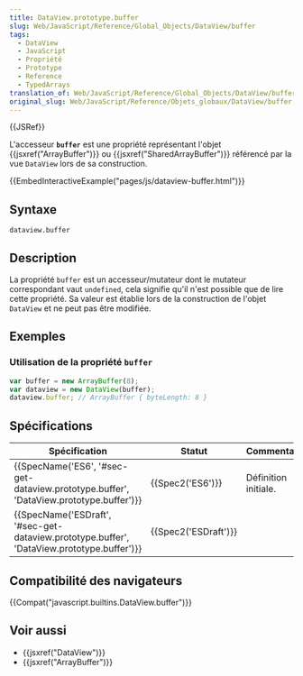```yaml
---
title: DataView.prototype.buffer
slug: Web/JavaScript/Reference/Global_Objects/DataView/buffer
tags:
  - DataView
  - JavaScript
  - Propriété
  - Prototype
  - Reference
  - TypedArrays
translation_of: Web/JavaScript/Reference/Global_Objects/DataView/buffer
original_slug: Web/JavaScript/Reference/Objets_globaux/DataView/buffer
---
```

{{JSRef}}

L'accesseur **`buffer`** est une propriété représentant l'objet {{jsxref("ArrayBuffer")}} ou {{jsxref("SharedArrayBuffer")}} référencé par la vue `DataView` lors de sa construction.

{{EmbedInteractiveExample("pages/js/dataview-buffer.html")}}

## Syntaxe

    dataview.buffer

## Description

La propriété `buffer` est un accesseur/mutateur dont le mutateur correspondant vaut `undefined`, cela signifie qu'il n'est possible que de lire cette propriété. Sa valeur est établie lors de la construction de l'objet `DataView` et ne peut pas être modifiée.

## Exemples

### Utilisation de la propriété `buffer`

```js
var buffer = new ArrayBuffer(8);
var dataview = new DataView(buffer);
dataview.buffer; // ArrayBuffer { byteLength: 8 }
```

## Spécifications

| Spécification                                                                                                            | Statut                       | Commentaires         |
| ------------------------------------------------------------------------------------------------------------------------ | ---------------------------- | -------------------- |
| {{SpecName('ES6', '#sec-get-dataview.prototype.buffer', 'DataView.prototype.buffer')}}     | {{Spec2('ES6')}}         | Définition initiale. |
| {{SpecName('ESDraft', '#sec-get-dataview.prototype.buffer', 'DataView.prototype.buffer')}} | {{Spec2('ESDraft')}} |                      |

## Compatibilité des navigateurs

{{Compat("javascript.builtins.DataView.buffer")}}

## Voir aussi

- {{jsxref("DataView")}}
- {{jsxref("ArrayBuffer")}}
